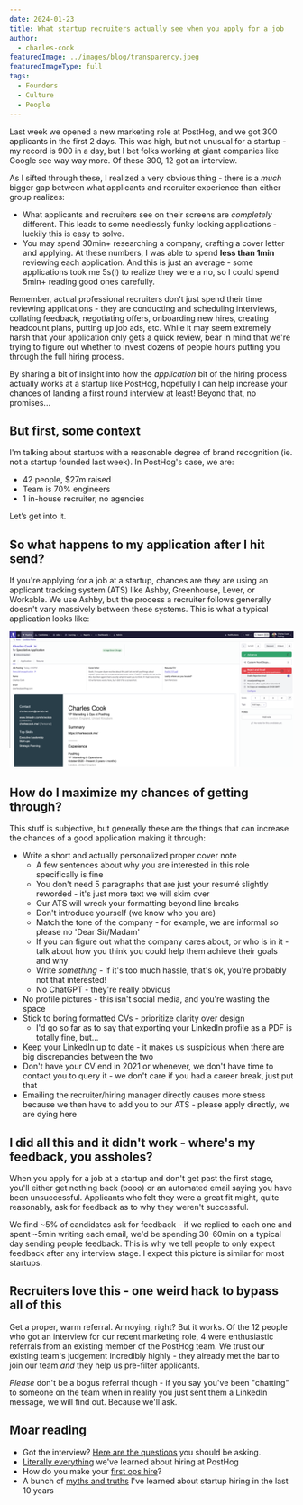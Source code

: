 ```yaml
---
date: 2024-01-23
title: What startup recruiters actually see when you apply for a job
author:
  - charles-cook
featuredImage: ../images/blog/transparency.jpeg
featuredImageType: full
tags:
  - Founders
  - Culture
  - People  
---
```


Last week we opened a new marketing role at PostHog, and we got 300 applicants in the first 2 days. This was high, but not unusual for a startup - my record is 900 in a day, but I bet folks working at giant companies like Google see way way more. Of these 300, 12 got an interview. 

As I sifted through these, I realized a very obvious thing - there is a _much_ bigger gap between what applicants and recruiter experience than either group realizes:

- What applicants and recruiters see on their screens are _completely_ different. This leads to some needlessly funky looking applications - luckily this is easy to solve. 
- You may spend 30min+ researching a company, crafting a cover letter and applying. At these numbers, I was able to spend **less than 1min** reviewing each application.  And this is just an average - some applications took me 5s(!) to realize they were a no, so I could spend 5min+ reading good ones carefully.

Remember, actual professional recruiters don't just spend their time reviewing applications - they are conducting and scheduling interviews, collating feedback, negotiating offers, onboarding new hires, creating headcount plans, putting up job ads, etc. While it may seem extremely harsh that your application only gets a quick review, bear in mind that we're trying to figure out whether to invest dozens of people hours putting you through the full hiring process. 

By sharing a bit of insight into how the _application_ bit of the hiring process actually works at a startup like PostHog, hopefully I can help increase your chances of landing a first round interview at least! Beyond that, no promises...

## But first, some context

I'm talking about startups with a reasonable degree of brand recognition (ie. not a startup founded last week). In PostHog's case, we are:

- 42 people, $27m raised
- Team is 70% engineers
- 1 in-house recruiter, no agencies

Let’s get into it. 

## So what happens to my application after I hit send?

If you're applying for a job at a startup, chances are they are using an applicant tracking system (ATS) like Ashby, Greenhouse, Lever, or Workable. We use Ashby, but the process a recruiter follows generally doesn't vary massively between these systems. This is what a typical application looks like:

![Ashby screenshot](../images/ashby-screenshot.png)

## How do I maximize my chances of getting through?

This stuff is subjective, but generally these are the things that can increase the chances of a good application making it through:

- Write a short and actually personalized proper cover note
  - A few sentences about why you are interested in this role specifically is fine
  - You don't need 5 paragraphs that are just your resumé slightly reworded - it's just more text we will skim over
  - Our ATS will wreck your formatting beyond line breaks
  - Don't introduce yourself (we know who you are)
  - Match the tone of the company - for example, we are informal so please no 'Dear Sir/Madam'
  - If you can figure out what the company cares about, or who is in it - talk about how you think you could help them achieve their goals and why
  - Write _something_ - if it's too much hassle, that's ok, you're probably not that interested!
  - No ChatGPT - they're really obvious
- No profile pictures - this isn't social media, and you're wasting the space
- Stick to boring formatted CVs - prioritize clarity over design
  - I'd go so far as to say that exporting your LinkedIn profile as a PDF is totally fine, but...
- Keep your LinkedIn up to date - it makes us suspicious when there are big discrepancies between the two
- Don't have your CV end in 2021 or whenever, we don't have time to contact you to query it - we don't care if you had a career break, just put that
- Emailing the recruiter/hiring manager directly causes more stress because we then have to add you to our ATS - please apply directly, we are dying here

## I did all this and it didn't work - where's my feedback, you assholes?

When you apply for a job at a startup and don't get past the first stage, you'll either get nothing back (booo) or an automated email saying you have been unsuccessful. Applicants who felt they were a great fit might, quite reasonably, ask for feedback as to why they weren't successful. 

We find ~5% of candidates ask for feedback - if we replied to each one and spent ~5min writing each email, we'd be spending 30-60min on a typical day sending people feedback. This is why we tell people to only expect feedback after any interview stage. I expect this picture is similar for most startups.

## Recruiters love this - one weird hack to bypass all of this

Get a proper, warm referral. Annoying, right? But it works. Of the 12 people who got an interview for our recent marketing role, 4 were enthusiastic referrals from an existing member of the PostHog team. We trust our existing team's judgement incredibly highly - they already met the bar to join our team _and_ they help us pre-filter applicants. 

_Please_ don't be a bogus referral though - if you say you've been "chatting" to someone on the team when in reality you just sent them a LinkedIn message, we will find out. Because we'll ask. 

## Moar reading

- Got the interview? [Here are the questions](/founders/what-to-ask-in-interviews) you should be asking. 
- [Literally everything](/newsletter/hiring-at-posthog-lessons) we've learned about hiring at PostHog
- How do you make your [first ops hire](/founders/first-ops-hire)?
- A bunch of [myths and truths](/founders/early-stage-startup-hiring-strategy) I've learned about startup hiring in the last 10 years
